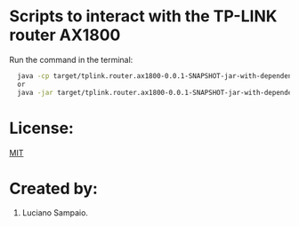 # Scripts to interact with the TP-LINK router AX1800

Run the command in the terminal:
```bash
  java -cp target/tplink.router.ax1800-0.0.1-SNAPSHOT-jar-with-dependencies.jar tplink.router.ax1800.Setup
  or 
  java -jar target/tplink.router.ax1800-0.0.1-SNAPSHOT-jar-with-dependencies.jar
```

# License:

[MIT](LICENSE "MIT License")

# Created by: 

1. Luciano Sampaio.

